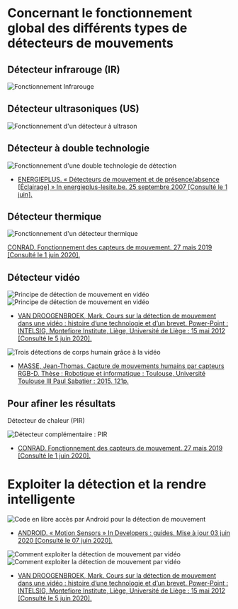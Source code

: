 # Concernant le fonctionnement global des différents types de détecteurs de mouvements

## Détecteur infrarouge (IR)
![Fonctionnement Infrarouge](images/IR1.PNG)

## Détecteur ultrasoniques (US)
![Fonctionnement d'un détecteur à ultrason](images/US1.PNG)

## Détecteur à double technologie
![Fonctionnement d'une double technologie de détection](images/ddmDoubleTech.PNG)

- [ENERGIEPLUS. « Détecteurs de mouvement et de présence/absence [Éclairage] » In energieplus-lesite.be. 25 septembre 2007 [Consulté le 1 juin].](https://energieplus-lesite.be/techniques/eclairage10/commandes/gestion-en-fonction-de-la-presence/detecteurs-de-mouvement-et-de-presence-absence/)

## Détecteur thermique
![Fonctionnement d'un détecteur thermique](images/ddmConrad.PNG)

[CONRAD. Fonctionnement des capteurs de mouvement. 27 mais 2019 [Consulté le 1 juin 2020].](https://www.conrad.fr/articles/inspiration/fonctionnement-capteur-de-mouvement)

## Détecteur vidéo
![Principe de détection de mouvement en vidéo](images/ddmCoursfct3.PNG)
![Principe de détection de mouvement en vidéo](images/ddmCoursfct4.PNG)

- [VAN DROOGENBROEK, Mark. Cours sur la détection de mouvement dans une vidéo : histoire d’une technologie et d’un brevet. Power-Point : INTELSIG, Montefiore Institute, Liège, Université de Liège : 15 mai 2012 [Consulté le 5 juin 2020].](https://orbi.uliege.be/bitstream/2268/121415/1/VanDroogenbroeck2012LaDetection.pdf)

![Trois détections de corps humain grâce à la vidéo](images/MoCap7Tech.PNG)

- [MASSE, Jean-Thomas. Capture de mouvements humains par capteurs RGB-D. Thèse : Robotique et informatique : Toulouse, Université Toulouse III Paul Sabatier : 2015. 121p.](https://tel.archives-ouvertes.fr/tel-01280163v2/document)

## Pour afiner les résultats
Détecteur de chaleur (PIR)

![Détecteur complémentaire : PIR](images/ddmConrad.PNG)

- [CONRAD. Fonctionnement des capteurs de mouvement. 27 mais 2019 [Consulté le 1 juin 2020].](https://www.conrad.fr/articles/inspiration/fonctionnement-capteur-de-mouvement)

# Exploiter la détection et la rendre intelligente
![Code en libre accès par Android pour la détection de mouvement](images/AndroidAlgo.PNG)

- [ANDROID. « Motion Sensors » In Developers : guides. Mise à jour 03 juin 2020 [Consulté le 07 juin 2020].](https://developer.android.com/guide/topics/sensors/sensors_motion)

![Comment exploiter la détection de mouvement par vidéo](images/ddmCoursfct1.PNG)
![Comment exploiter la détection de mouvement par vidéo](images/ddmCoursfct2.PNG)

- [VAN DROOGENBROEK, Mark. Cours sur la détection de mouvement dans une vidéo : histoire d’une technologie et d’un brevet. Power-Point : INTELSIG, Montefiore Institute, Liège, Université de Liège : 15 mai 2012 [Consulté le 5 juin 2020].]( https://orbi.uliege.be/bitstream/2268/121415/1/VanDroogenbroeck2012LaDetection.pdf)
